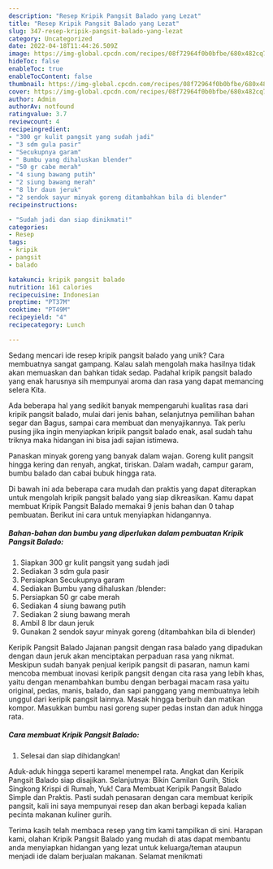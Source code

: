 ```yaml
---
description: "Resep Kripik Pangsit Balado yang Lezat"
title: "Resep Kripik Pangsit Balado yang Lezat"
slug: 347-resep-kripik-pangsit-balado-yang-lezat
category: Uncategorized
date: 2022-04-18T11:44:26.509Z
image: https://img-global.cpcdn.com/recipes/08f72964f0b0bfbe/680x482cq70/kripik-pangsit-balado-foto-resep-utama.jpg
hideToc: false
enableToc: true
enableTocContent: false
thumbnail: https://img-global.cpcdn.com/recipes/08f72964f0b0bfbe/680x482cq70/kripik-pangsit-balado-foto-resep-utama.jpg
cover: https://img-global.cpcdn.com/recipes/08f72964f0b0bfbe/680x482cq70/kripik-pangsit-balado-foto-resep-utama.jpg
author: Admin
authorAv: notfound
ratingvalue: 3.7
reviewcount: 4
recipeingredient:
- "300 gr kulit pangsit yang sudah jadi"
- "3 sdm gula pasir"
- "Secukupnya garam"
- " Bumbu yang dihaluskan blender"
- "50 gr cabe merah"
- "4 siung bawang putih"
- "2 siung bawang merah"
- "8 lbr daun jeruk"
- "2 sendok sayur minyak goreng ditambahkan bila di blender"
recipeinstructions:

- "Sudah jadi dan siap dinikmati!"
categories:
- Resep
tags:
- kripik
- pangsit
- balado

katakunci: kripik pangsit balado 
nutrition: 161 calories
recipecuisine: Indonesian
preptime: "PT37M"
cooktime: "PT49M"
recipeyield: "4"
recipecategory: Lunch

---
```





Sedang mencari ide resep kripik pangsit balado yang unik? Cara membuatnya sangat gampang. Kalau salah mengolah maka hasilnya tidak akan memuaskan dan bahkan tidak sedap. Padahal kripik pangsit balado yang enak harusnya sih mempunyai aroma dan rasa yang dapat memancing selera Kita.





Ada beberapa hal yang sedikit banyak mempengaruhi kualitas rasa dari kripik pangsit balado, mulai dari jenis bahan, selanjutnya pemilihan bahan segar dan Bagus, sampai cara membuat dan menyajikannya. Tak perlu pusing jika ingin menyiapkan kripik pangsit balado enak,      asal sudah tahu triknya maka hidangan ini bisa jadi sajian istimewa.














Panaskan minyak goreng yang banyak dalam wajan. Goreng kulit pangsit hingga kering dan renyah, angkat, tiriskan. Dalam wadah, campur garam, bumbu balado dan cabai bubuk hingga rata.






Di bawah ini ada beberapa cara mudah dan praktis yang dapat diterapkan untuk mengolah kripik pangsit balado yang siap dikreasikan. Kamu dapat membuat Kripik Pangsit Balado memakai 9 jenis bahan dan 0 tahap pembuatan. Berikut ini cara untuk menyiapkan hidangannya.

<!--inarticleads1-->

##### Bahan-bahan dan bumbu yang diperlukan dalam pembuatan Kripik Pangsit Balado:

1. Siapkan 300 gr kulit pangsit yang sudah jadi
1. Sediakan 3 sdm gula pasir
1. Persiapkan Secukupnya garam
1. Sediakan  Bumbu yang dihaluskan /blender:
1. Persiapkan 50 gr cabe merah
1. Sediakan 4 siung bawang putih
1. Sediakan 2 siung bawang merah
1. Ambil 8 lbr daun jeruk
1. Gunakan 2 sendok sayur minyak goreng (ditambahkan bila di blender)


Keripik Pangsit Balado Jajanan pangsit dengan rasa balado yang dipadukan dengan daun jeruk akan menciptakan perpaduan rasa yang nikmat. Meskipun sudah banyak penjual keripik pangsit di pasaran, namun kami mencoba membuat inovasi keripik pangsit dengan cita rasa yang lebih khas, yaitu dengan menambahkan bumbu dengan berbagai macam rasa yaitu original, pedas, manis, balado, dan sapi panggang yang membuatnya lebih unggul dari keripik pangsit lainnya. Masak hingga berbuih dan matikan kompor. Masukkan bumbu nasi goreng super pedas instan dan aduk hingga rata. 

<!--inarticleads2-->

##### Cara membuat Kripik Pangsit Balado:


1. Selesai dan siap dihidangkan!

Aduk-aduk hingga seperti karamel menempel rata. Angkat dan Keripik Pangsit Balado siap disajikan. Selanjutnya: Bikin Camilan Gurih, Stick Singkong Krispi di Rumah, Yuk! Cara Membuat Keripik Pangsit Balado Simple dan Praktis. Pasti sudah penasaran dengan cara membuat keripik pangsit, kali ini saya mempunyai resep dan akan berbagi kepada kalian pecinta makanan kuliner gurih. 

Terima kasih telah membaca resep yang tim kami tampilkan di sini. Harapan kami, olahan Kripik Pangsit Balado yang mudah di atas dapat membantu anda menyiapkan hidangan yang lezat untuk keluarga/teman ataupun menjadi ide dalam berjualan makanan. Selamat menikmati
